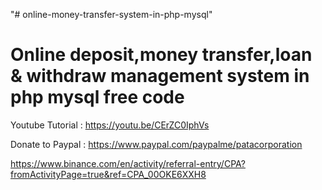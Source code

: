 "# online-money-transfer-system-in-php-mysql" 

Online deposit,money transfer,loan & withdraw management system in php mysql free code
=======================================================================================

Youtube Tutorial : https://youtu.be/CErZC0IphVs


Donate to Paypal : https://www.paypal.com/paypalme/patacorporation



https://www.binance.com/en/activity/referral-entry/CPA?fromActivityPage=true&ref=CPA_00OKE6XXH8
